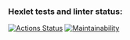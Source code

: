 ### Hexlet tests and linter status:
[![Actions Status](https://github.com/EkaterinaPastina/python-project-49/actions/workflows/hexlet-check.yml/badge.svg)](https://github.com/EkaterinaPastina/python-project-49/actions)
[![Maintainability](https://api.codeclimate.com/v1/badges/15e67c87b6bdb69fcf30/maintainability)](https://codeclimate.com/github/EkaterinaPastina/python-project-49/maintainability)
